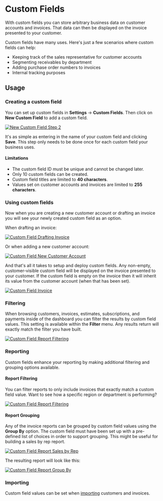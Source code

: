 # Custom Fields

With custom fields you can store arbitrary business data on customer accounts and invoices. That data can then be displayed on the invoice presented to your customer.

Custom fields have many uses. Here's just a few scenarios where custom fields can help:

- Keeping track of the sales representative for customer accounts
- Segmenting receivables by department
- Adding purchase order numbers to invoices
- Internal tracking purposes

## Usage

### Creating a custom field

You can set up custom fields in **Settings** &rarr; **Custom Fields**. Then click on **New Custom Field** to add a custom field.

[![New Custom Field Step 2](../img/custom-field-create-step-2.png)](../img/custom-field-create-step-2.png)

It's as simple as entering in the name of your custom field and clicking **Save**. This step only needs to be done once for each custom field your business uses.

#### Limitations

- The custom field ID must be unique and cannot be changed later.
- Only 10 custom fields can be created.
- Custom field titles are limited to **40 characters**.
- Values set on customer accounts and invoices are limited to **255 characters**.

### Using custom fields

Now when you are creating a new customer account or drafting an invoice you will see your newly created custom field as an option.

When drafting an invoice:

[![Custom Field Drafting Invoice](../img/custom-field-drafting-invoice.png)](../img/custom-field-drafting-invoice.png)

Or when adding a new customer account:

[![Custom Field New Customer Account](../img/custom-field-new-customer-account.png)](../img/custom-field-new-customer-account.png)

And that's all it takes to setup and deploy custom fields. Any non-empty, customer-visible custom field will be displayed on the invoice presented to your customer. If the custom field is empty on the invoice then it will inherit its value from the customer account (when that has been set).

[![Custom Field Invoice](../img/custom-field-invoice.png)](../img/custom-field-invoice.png)

### Filtering

When browsing customers, invoices, estimates, subscriptions, and payments inside of the dashboard you can filter the results by custom field values. This setting is available within the **Filter** menu. Any results return will exactly match the filter you have built.

[![Custom Field Report Filtering](../img/custom-field-filter-sales.png)](../img/custom-field-filter-sales.png)

### Reporting

Custom fields enhance your reporting by making additional filtering and grouping options available.

#### Report Filtering

You can filter reports to only include invoices that exactly match a custom field value. Want to see how a specific region or department is performing?

[![Custom Field Report Filtering](../img/custom-field-report-filter-sales.png)](../img/custom-field-report-filter-sales.png)

#### Report Grouping

Any of the invoice reports can be grouped by custom field values using the **Group By** option. The custom field must have been set up with a pre-defined list of choices in order to support grouping. This might be useful for building a sales by rep report.

[![Custom Field Report Sales by Rep](../img/custom-field-report-grouping-sales.png)](../img/custom-field-report-grouping-sales.png)

The resulting report will look like this:

[![Custom Field Report Group By](../img/custom-field-grouped-report-sales.png)](../img/custom-field-grouped-report-sales.png)

### Importing

Custom field values can be set when [importing](/docs/guides/importing) customers and invoices.